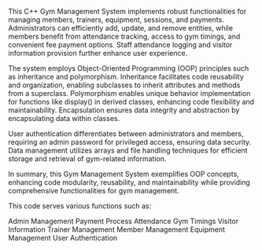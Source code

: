 

This C++ Gym Management System implements robust functionalities for managing members, trainers, equipment, sessions, and payments.
Administrators can efficiently add, update, and remove entities, while members benefit from attendance tracking, access to gym timings, and convenient fee payment options.
Staff attendance logging and visitor information provision further enhance user experience.


The system employs Object-Oriented Programming (OOP) principles such as inheritance and polymorphism.
Inheritance facilitates code reusability and organization, enabling subclasses to inherit attributes and methods from a superclass. 
Polymorphism enables unique behavior implementation for functions like display() in derived classes, enhancing code flexibility and maintainability.
Encapsulation ensures data integrity and abstraction by encapsulating data within classes.


User authentication differentiates between administrators and members, requiring an admin password for privileged access, ensuring data security.
Data management utilizes arrays and file handling techniques for efficient storage and retrieval of gym-related information.


In summary, this Gym Management System exemplifies OOP concepts, enhancing code modularity, reusability, and maintainability
while providing comprehensive functionalities for gym management.


This code serves various functions such as:

Admin Management
Payment Process
Attendance
Gym Timings
Visitor Information
Trainer Management
Member Management
Equipment Management
User Authentication

